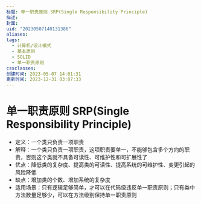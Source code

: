 ```yaml
---
标题: 单一职责原则 SRP(Single Responsibility Principle)
描述: 
封面: 
uid: "20230507140131386"
aliases: 
tags:
  - 计算机/设计模式
  - 基本原则
  - SOLID
  - 单一职责原则
cssclasses: 
创建时间: 2023-05-07 14:01:31
更新时间: 2023-12-31 03:07:33
---
```


# 单一职责原则 SRP(Single Responsibility Principle)

- 定义：一个类只负责一项职责
- 解释：一个类只负责一项职责，这项职责要单一，不能够包含多个方向的职责，否则这个类就不具备可读性、可维护性和可扩展性了
- 优点：降低类的复杂度、提高类的可读性、提高系统的可维护性、变更引起的风险降低
- 缺点：增加类的个数、增加系统的复杂度
- 适用场景：只有逻辑足够简单，才可以在代码级违反单一职责原则；只有类中方法数量足够少，可以在方法级别保持单一职责原则
